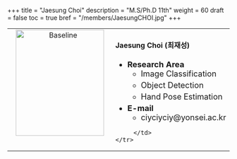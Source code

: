 +++
title = "Jaesung Choi"
description = "M.S/Ph.D 11th"
weight = 60
draft = false
toc = true
bref = "/members/JaesungCHOI.jpg"
+++

<table>
    <tr>
       <td width="280" align="center" valign="top">
          <img alt="Baseline" width="200px" height="240" src="/members/JaesungCHOI.jpg">
       </td>
       <td>
            <h4>Jaesung Choi (최재성)</h4>
            <ul class="member_info">
                <li style="font-size: 18px"><b>Research Area</b>
                    <ul class="interest">
                        <li style="margin-bottom: 5px">Image Classification</li>
                        <li style="margin-bottom: 5px">Object Detection</li>
                        <li style="margin-bottom: 5px">Hand Pose Estimation</li>
                    </ul>
                </li>
                <li style="font-size: 18px"><b>E-mail</b>
                    <ul>
                        <li style="margin-bottom: 5px">ciyciyciy@yonsei.ac.kr</li>
                    </ul>
                </li>
            </ul>
            
         </td>
    </tr>
</table>